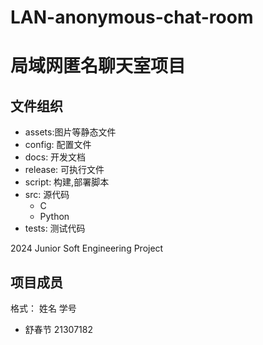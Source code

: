 # LAN-anonymous-chat-room

# 局域网匿名聊天室项目

## 文件组织

- assets:图片等静态文件
- config: 配置文件
- docs: 开发文档
- release: 可执行文件
- script: 构建,部署脚本
- src: 源代码
  - C
  - Python
- tests: 测试代码

2024 Junior Soft Engineering Project



## 项目成员

格式： 姓名 学号

- 舒春节 21307182

